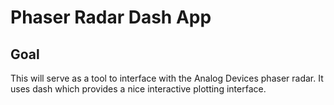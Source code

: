 # Phaser Radar Dash App
## Goal
This will serve as a tool to interface with the Analog Devices phaser radar.
It uses dash which provides a nice interactive plotting interface.